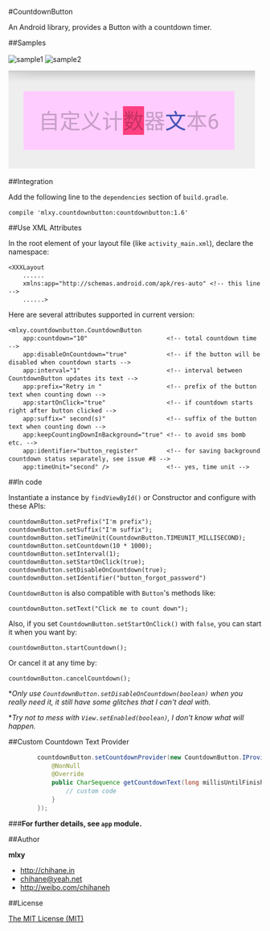 #CountdownButton

An Android library, provides a Button with a countdown timer.

##Samples

<img src="http://raw.github.com/mlxy/CountdownButton/master/sample/sample1.jpg" width = "480" height = "854" alt="sample1" align=center />

<img src="http://raw.github.com/mlxy/CountdownButton/master/sample/sample2.jpg" width = "480" height = "854" alt="sample2" align=center />

![device-2016-06-05-135126.png](/sample/device-2016-06-05-135126.png)

##Integration

Add the following line to the `dependencies` section of `build.gradle`.

    compile 'mlxy.countdownbutton:countdownbutton:1.6'
    
##Use XML Attributes

In the root element of your layout file (like `activity_main.xml`), declare the namespace:

    <XXXLayout
        ......
        xmlns:app="http://schemas.android.com/apk/res-auto" <!-- this line -->
        ......>
        
Here are several attributes supported in current version:

    <mlxy.countdownbutton.CountdownButton
        app:countdown="10"              		<!-- total countdown time -->
        app:disableOnCountdown="true"   		<!-- if the button will be disabled when countdown starts -->
        app:interval="1"                		<!-- interval between CountdownButton updates its text -->
        app:prefix="Retry in "          		<!-- prefix of the button text when counting down -->
        app:startOnClick="true"         		<!-- if countdown starts right after button clicked -->
        app:suffix=" second(s)"         		<!-- suffix of the button text when counting down -->
		app:keepCountingDownInBackground="true" <!-- to avoid sms bomb etc. -->
		app:identifier="button_register"        <!-- for saving background countdown status separately, see issue #8 -->
        app:timeUnit="second" />        		<!-- yes, time unit -->
        
##In code

Instantiate a instance by `findViewById()` or Constructor and configure with these APIs:

    countdownButton.setPrefix("I'm prefix");
    countdownButton.setSuffix("I'm suffix");
    countdownButton.setTimeUnit(CountdownButton.TIMEUNIT_MILLISECOND);
    countdownButton.setCountdown(10 * 1000);
    countdownButton.setInterval(1);
    countdownButton.setStartOnClick(true);
    countdownButton.setDisableOnCountdown(true);
    countdownButton.setIdentifier("button_forgot_password")

`CountdownButton` is also compatible with `Button`'s methods like:

    countdownButton.setText("Click me to count down");

Also, if you set `CountdownButton.setStartOnClick()` with `false`, you can start it when you want by:

    countdownButton.startCountdown();
    
Or cancel it at any time by:

    countdownButton.cancelCountdown();
    
**Only use `CountdownButton.setDisableOnCountdown(boolean)` when you really need it, it still have some glitches that I can't deal with.*

**Try not to mess with `View.setEnabled(boolean)`, I don't know what will happen.*

##Custom Countdown Text Provider

```java
        countdownButton.setCountdownProvider(new CountdownButton.IProvider() {
            @NonNull
            @Override
            public CharSequence getCountdownText(long millisUntilFinished, int timeUnit) {
                // custom code
            }
        });
```

###**For further details, see `app` module.**

##Author

**mlxy**

- <http://chihane.in>
- <chihane@yeah.net>
- <http://weibo.com/chihaneh>

##License

[The MIT License (MIT)](http://chihane.in/license/)